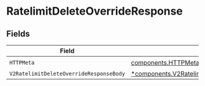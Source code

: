 # RatelimitDeleteOverrideResponse


## Fields

| Field                                                                                                                 | Type                                                                                                                  | Required                                                                                                              | Description                                                                                                           |
| --------------------------------------------------------------------------------------------------------------------- | --------------------------------------------------------------------------------------------------------------------- | --------------------------------------------------------------------------------------------------------------------- | --------------------------------------------------------------------------------------------------------------------- |
| `HTTPMeta`                                                                                                            | [components.HTTPMetadata](../../models/components/httpmetadata.md)                                                    | :heavy_check_mark:                                                                                                    | N/A                                                                                                                   |
| `V2RatelimitDeleteOverrideResponseBody`                                                                               | [*components.V2RatelimitDeleteOverrideResponseBody](../../models/components/v2ratelimitdeleteoverrideresponsebody.md) | :heavy_minus_sign:                                                                                                    | OK                                                                                                                    |